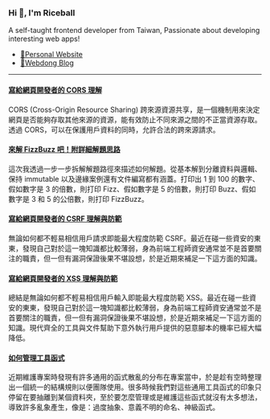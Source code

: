 <h3 >Hi 👋, I'm Riceball</h3>
<p>A self-taught frontend developer from Taiwan, Passionate about developing interesting web apps!</p>

- [🏡Personal Website](https://weweweb.pages.dev/)
- [📝Webdong Blog](https://www.webdong.dev/)
---

<!--START_SECTION:feed-->
#### [寫給網頁開發者的 CORS 理解](https:&#x2F;&#x2F;www.webdong.dev&#x2F;post&#x2F;cors-for-web-developer&#x2F;) 
CORS (Cross-Origin Resource Sharing) 跨來源資源共享，是一個機制用來決定網頁是否能夠存取其他來源的資源，能有效防止不同來源之間的不正當資源存取。透過 CORS，可以在保護用戶資料的同時，允許合法的跨來源請求。
#### [來解 FizzBuzz 吧！附詳細解題思路](https:&#x2F;&#x2F;www.webdong.dev&#x2F;post&#x2F;fizzbuzz&#x2F;) 
這次我透過一步一步拆解解題路徑來描述如何解題。從基本解到分離資料與邏輯、保持 immutable 以及邊緣案例還有文件編寫都有涵蓋。打印出 1 到 100 的數字、假如數字是 3 的倍數，則打印 Fizz、假如數字是 5 的倍數，則打印 Buzz、假如數字是 3 和 5 的公倍數，則打印 FizzBuzz。
#### [寫給網頁開發者的 CSRF 理解與防範](https:&#x2F;&#x2F;www.webdong.dev&#x2F;post&#x2F;csrf-for-web-developer&#x2F;) 
無論如何都不輕易相信用戶請求即能最大程度防範 CSRF。最近在碰一些資安的東東，發現自己對於這一塊知識都比較薄弱，身為前端工程師資安通常並不是首要關注的職責，但一但有漏洞保證後果不堪設想，於是近期來補足一下這方面的知識。
#### [寫給網頁開發者的 XSS 理解與防範](https:&#x2F;&#x2F;www.webdong.dev&#x2F;post&#x2F;xss-for-web-developer&#x2F;) 
總結是無論如何都不輕易相信用戶輸入即能最大程度防範 XSS。最近在碰一些資安的東東，發現自己對於這一塊知識都比較薄弱，身為前端工程師資安通常並不是首要關注的職責，但一但有漏洞保證後果不堪設想，於是近期來補足一下這方面的知識。現代齊全的工具與文件幫助下意外執行用戶提供的惡意腳本的機率已經大幅降低。
#### [如何管理工具函式](https:&#x2F;&#x2F;www.webdong.dev&#x2F;post&#x2F;how-to-organize-utility-functions&#x2F;) 
近期維護專案時發現有許多通用的函式散亂的分布在專案當中，於是趁有空時整理出一個統一的結構規則以便團隊使用。很多時候我們對這些通用工具函式的印象只停留在要抽離到某個資料夾，至於要怎麼管理或是維護這些函式就沒有太多想法，導致許多亂象產生，像是：過度抽象、意義不明的命名、神級函式。
<!--END_SECTION:feed-->

